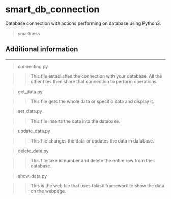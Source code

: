 # smart_db_connection
Database connection with actions performing on database using Python3.

> smartness


## Additional information
-----------------------------------------------------------------------------

> connecting.py 

>> This file establishes the connection with your database.
>> All the other files then share that connection to perform operations.

> get_data.py

>> This file gets the whole data or specific data and display it.

> set_data.py

>> This file inserts the data into the database.

> update_data.py

>> This file changes the data or updates the data in database.

> delete_data.py

>> This file take id number and delete the entire row from the database.

> show_data.py

>> This is the web file that uses falask framework to show the data on the webpage.

